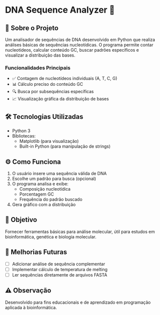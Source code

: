 # DNA Sequence Analyzer 🧬

## 🔬 Sobre o Projeto
Um analisador de sequências de DNA desenvolvido em Python que realiza análises básicas de sequências nucleotídicas. O programa permite contar nucleotídeos, calcular conteúdo GC, buscar padrões específicos e visualizar a distribuição das bases.

### Funcionalidades Principais
- ✅ Contagem de nucleotídeos individuais (A, T, C, G)
- 📊 Cálculo preciso do conteúdo GC
- 🔍 Busca por subsequências específicas
- 📈 Visualização gráfica da distribuição de bases

## 🛠 Tecnologias Utilizadas
- Python 3
- Bibliotecas:
  - Matplotlib (para visualização)
  - Built-in Python (para manipulação de strings)

## ⚙ Como Funciona
1. O usuário insere uma sequência válida de DNA
2. Escolhe um padrão para busca (opcional)
3. O programa analisa e exibe:
   - Composição nucleotídica
   - Porcentagem GC
   - Frequência do padrão buscado
4. Gera gráfico com a distribuição

## 🎯 Objetivo
Fornecer ferramentas básicas para análise molecular, útil para estudos em bioinformática, genética e biologia molecular.

## 📌 Melhorias Futuras
- [ ] Adicionar análise de sequência complementar
- [ ] Implementar cálculo de temperatura de melting
- [ ] Ler sequências diretamente de arquivos FASTA

## ⚠ Observação
Desenvolvido para fins educacionais e de aprendizado em programação aplicada à bioinformática.
